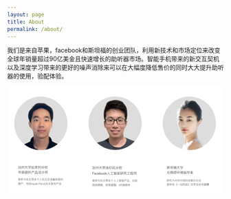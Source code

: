 ```yaml
---
layout: page
title: About
permalink: /about/
---
```


我们是来自苹果，facebook和斯坦福的创业团队，利用新技术和市场定位来改变全球年销量超过90亿美金且快速增长的助听器市场。智能手机带来的新交互契机以及深度学习带来的更好的噪声消除来可以在大幅度降低售价的同时大大提升助听器的使用，验配体验。

![](/assets/article_images/about/about.png)